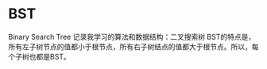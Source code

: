 # BST
Binary Search Tree
记录我学习的算法和数据结构：二叉搜索树
BST的特点是，所有左子树节点的值都小于根节点，所有右子树结点的值都大于根节点。所以，每个子树也都是BST。

